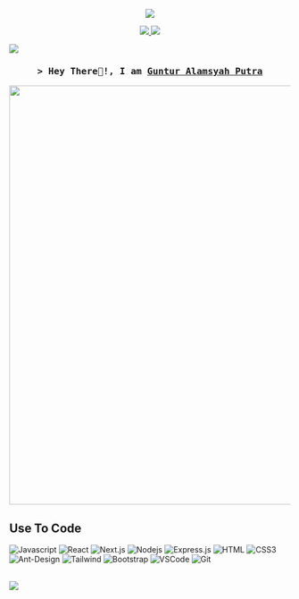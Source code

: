 <p align="center">
  <a href="https://github.com/Cramouchegit"><img src="https://img.shields.io/github/followers/Cramouchegit?label=followers&style=social"/></a>
</p>

<p align="center">
   <a href="https://www.instagram.com/wanderrerss?igsh=MWl4N2VyNnNvaXd1Yw==">
    <img src="https://img.shields.io/badge/Wanderrers_-0078D4?style=for-the-badge&logo=Instagram&logoColor=00AEFF&labelColor=black&color=black">
  </a>
  <a href="https://www.linkedin.com/in/guntur-alamsyah-putra-544a4928a?u">
  </a>
  <a href="guntur.alamsyahptr@gmail.com">
    <img src="https://img.shields.io/badge/guntur.alamsyahptr@gmail.com-0078D4?style=for-the-badge&logo=Microsoft-Outlook&logoColor=00AEFF&labelColor=black&color=black">
  </a>
</p>

<!-- Intro  -->
<img src="https://i.pinimg.com/564x/d7/99/a1/d799a1b1206482ae8865c663e0be2bb3.jpg" style="align-items: center; justify-content: center;"/>

<h3 align="center">
        <samp>&gt; Hey There🙌!, I am
                <b><a target="_blank" href="https://alsiam.com">Guntur Alamsyah Putra</a></b>
        </samp>
</h3>
<img src="https://cdn.dribbble.com/users/730703/screenshots/6581243/avento.gif" width="900" height="750" />

## Use To Code

![Javascript](https://img.shields.io/badge/Javascript-F0DB4F?style=for-the-badge&labelColor=black&logo=javascript&logoColor=F0DB4F)
![React](https://img.shields.io/badge/-React-61DBFB?style=for-the-badge&labelColor=black&logo=react&logoColor=61DBFB)
![Next.js](https://img.shields.io/badge/next.js-000000?style=for-the-badge&logo=nextdotjs&logoColor=white)
![Nodejs](https://img.shields.io/badge/Nodejs-3C873A?style=for-the-badge&labelColor=black&logo=node.js&logoColor=3C873A)
![Express.js](https://img.shields.io/badge/Express.js-000000?style=for-the-badge&logo=express&logoColor=white)
![HTML](https://img.shields.io/badge/HTML5-E34F26?style=for-the-badge&logo=html5&logoColor=white)
![CSS3](https://img.shields.io/badge/CSS3-1572B6?style=for-the-badge&logo=css3&logoColor=white)
![Ant-Design](https://img.shields.io/badge/AntDesign-0170FE?style=for-the-badge&logo=antdesign&logoColor=white)
![Tailwind](https://img.shields.io/badge/Tailwind_CSS-092749?style=for-the-badge&logo=tailwindcss&logoColor=06B6D4&labelColor=000000)
![Bootstrap](https://img.shields.io/badge/Bootstrap-563D7C?style=for-the-badge&logo=bootstrap&logoColor=white)
![VSCode](https://img.shields.io/badge/Visual_Studio-0078d7?style=for-the-badge&logo=visual%20studio&logoColor=white)
![Git](https://img.shields.io/badge/Git-F05032?style=for-the-badge&logo=git&logoColor=white)

<br/>

<img src="https://user-images.githubusercontent.com/73097560/115834477-dbab4500-a447-11eb-908a-139a6edaec5c.gif">
